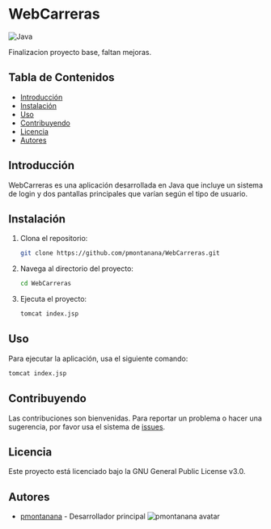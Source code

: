 # WebCarreras

![Java](https://img.shields.io/badge/Java-100%25-blue)

Finalizacion proyecto base, faltan mejoras.

## Tabla de Contenidos

- [Introducción](#introducción)
- [Instalación](#instalación)
- [Uso](#uso)
- [Contribuyendo](#contribuyendo)
- [Licencia](#licencia)
- [Autores](#autores)

## Introducción

WebCarreras es una aplicación desarrollada en Java que incluye un sistema de login y dos pantallas principales que varían según el tipo de usuario.

## Instalación

1. Clona el repositorio:
    ```sh
    git clone https://github.com/pmontanana/WebCarreras.git
    ```
2. Navega al directorio del proyecto:
    ```sh
    cd WebCarreras
    ```
3. Ejecuta el proyecto:
    ```sh
    tomcat index.jsp
    ```

## Uso

Para ejecutar la aplicación, usa el siguiente comando:
```sh
tomcat index.jsp
```

## Contribuyendo

Las contribuciones son bienvenidas. Para reportar un problema o hacer una sugerencia, por favor usa el sistema de [issues](https://github.com/pmontanana/WebCarreras/issues).

## Licencia

Este proyecto está licenciado bajo la GNU General Public License v3.0.

## Autores

- [pmontanana](https://github.com/pmontanana) - Desarrollador principal
![pmontanana avatar](https://avatars.githubusercontent.com/u/42617212?v=4&s=50)
